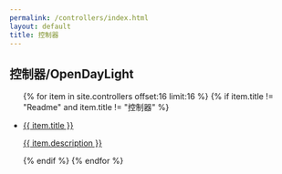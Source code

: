 ```yaml
---
permalink: /controllers/index.html
layout: default
title: 控制器
---
```


<h2>控制器/OpenDayLight</h2>

<ul>
{% for item in site.controllers offset:16 limit:16 %}
 {% if item.title != "Readme" and item.title != "控制器" %}
 <li><a href="{{ item.url | downcase}}">
 <p>{{ item.title }}</p>
 <p>{{ item.description }}</p>
 </a></li>
 {% endif %}
{% endfor %}
</ul>

